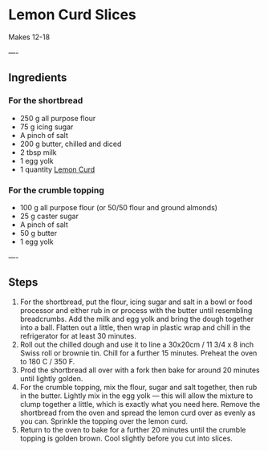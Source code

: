 # Lemon Curd Slices

Makes 12-18

—-

## Ingredients

### For the shortbread
* 250 g all purpose flour
* 75 g icing sugar
* A pinch of salt
* 200 g butter, chilled and diced
* 2 tbsp milk
* 1 egg yolk
* 1 quantity [Lemon Curd](https://github.com/EanNewton/Citrus/blob/master/Sweet%20Preserves%20and%20Sweets/Lemon%20Curd.md)

### For the crumble topping
* 100 g all purpose flour (or 50/50 flour and ground almonds)
* 25 g caster sugar
* A pinch of salt
* 50 g butter
* 1 egg yolk

—-

## Steps

1.  For the shortbread, put the flour, icing sugar and salt in a bowl or food processor and either rub in or process with the butter until resembling breadcrumbs. Add the milk and egg yolk and bring the dough together into a ball. Flatten out a little, then wrap in plastic wrap and chill in the refrigerator for at least 30 minutes.
2.  Roll out the chilled dough and use it to line a 30x20cm / 11 3/4 x 8 inch Swiss roll or brownie tin. Chill for a further 15 minutes. Preheat the oven to 180 C / 350 F. 
3.  Prod the shortbread all over with a fork then bake for around 20 minutes until lightly golden.
4.  For the crumble topping, mix the flour, sugar and salt together, then rub in the butter. Lightly mix in the egg yolk — this will allow the mixture to clump together a little, which is exactly what you need here. Remove the shortbread from the oven and spread the lemon curd over as evenly as you can. Sprinkle the topping over the lemon curd.
5.  Return to the oven to bake for a further 20 minutes until the crumble topping is golden brown. Cool slightly before you cut into slices.